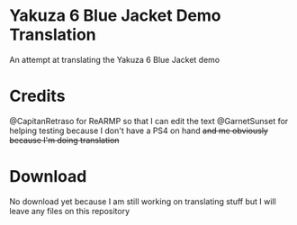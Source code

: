 # Yakuza 6 Blue Jacket Demo Translation
An attempt at translating the Yakuza 6 Blue Jacket demo 


# Credits
@CapitanRetraso for ReARMP so that I can edit the text 
@GarnetSunset for helping testing because I don't have a PS4 on hand
~~and me obviously because I'm doing translation~~

# Download

No download yet because I am still working on translating stuff but I will leave any files on this repository
